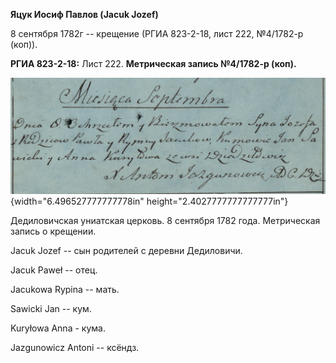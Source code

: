 **Яцук Иосиф Павлов (Jacuk Jozef)**

8 сентября 1782г -- крещение (РГИА 823-2-18, лист 222, №4/1782-р (коп)).

**РГИА 823-2-18:** Лист 222. **Метрическая запись №4/1782-р (коп).**

![](./media/fae93e4d6e80e42e76948cf25079c4ecfefaa87a.png){width="6.496527777777778in"
height="2.4027777777777777in"}

Дедиловичская униатская церковь. 8 сентября 1782 года. Метрическая
запись о крещении.

Jacuk Jozef -- сын родителей с деревни Дедиловичи.

Jacuk Paweł -- отец.

Jacukowa Rypina -- мать.

Sawicki Jan -- кум.

Kuryłowa Anna - кума.

Jazgunowicz Antoni -- ксёндз.
